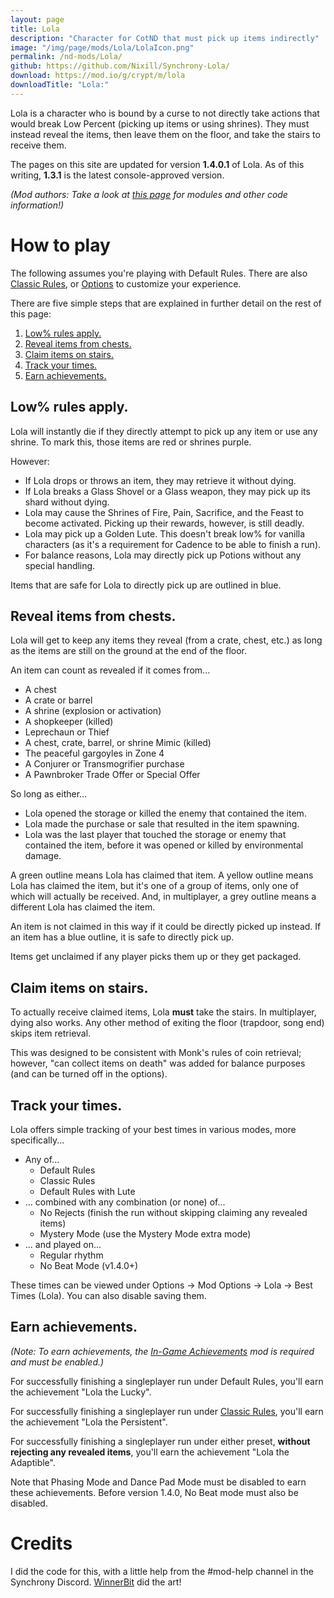 ```yaml
---
layout: page
title: Lola
description: "Character for CotND that must pick up items indirectly"
image: "/img/page/mods/Lola/LolaIcon.png"
permalink: /nd-mods/Lola/
github: https://github.com/Nixill/Synchrony-Lola/
download: https://mod.io/g/crypt/m/lola
downloadTitle: "Lola:"
---
```


Lola is a character who is bound by a curse to not directly take actions that would break Low Percent (picking up items or using shrines). They must instead reveal the items, then leave them on the floor, and take the stairs to receive them.

The pages on this site are updated for version **1.4.0.1** of Lola. As of this writing, **1.3.1** is the latest console-approved version.

*(Mod authors: Take a look at [this page](code/index.md) for modules and other code information!)*

# How to play
The following assumes you're playing with Default Rules. There are also [Classic Rules](options.md#classic-rules), or [Options](options.md) to customize your experience.

There are five simple steps that are explained in further detail on the rest of this page:

1. [Low% rules apply.](#low-rules-apply)
2. [Reveal items from chests.](#reveal-items-from-chests)
3. [Claim items on stairs.](#claim-items-on-stairs)
4. [Track your times.](#track-your-times)
5. [Earn achievements.](#earn-achievements)

## Low% rules apply.
Lola will instantly die if they directly attempt to pick up any item or use any shrine. To mark this, those items are red or shrines purple.

However:
- If Lola drops or throws an item, they may retrieve it without dying.
- If Lola breaks a Glass Shovel or a Glass weapon, they may pick up its shard without dying.
- Lola may cause the Shrines of Fire, Pain, Sacrifice, and the Feast to become activated. Picking up their rewards, however, is still deadly.
- Lola may pick up a Golden Lute. This doesn't break low% for vanilla characters (as it's a requirement for Cadence to be able to finish a run).
- For balance reasons, Lola may directly pick up Potions without any special handling.

Items that are safe for Lola to directly pick up are outlined in blue.

## Reveal items from chests.
Lola will get to keep any items they reveal (from a crate, chest, etc.) as long as the items are still on the ground at the end of the floor.

An item can count as revealed if it comes from...
- A chest
- A crate or barrel
- A shrine (explosion or activation)
- A shopkeeper (killed)
- Leprechaun or Thief
- A chest, crate, barrel, or shrine Mimic (killed)
- The peaceful gargoyles in Zone 4
- A Conjurer or Transmogrifier purchase
- A Pawnbroker Trade Offer or Special Offer

So long as either...
- Lola opened the storage or killed the enemy that contained the item.
- Lola made the purchase or sale that resulted in the item spawning.
- Lola was the last player that touched the storage or enemy that contained the item, before it was opened or killed by environmental damage.

A green outline means Lola has claimed that item. A yellow outline means Lola has claimed the item, but it's one of a group of items, only one of which will actually be received. And, in multiplayer, a grey outline means a different Lola has claimed the item.

An item is not claimed in this way if it could be directly picked up instead. If an item has a blue outline, it is safe to directly pick up.

Items get unclaimed if any player picks them up or they get packaged.

## Claim items on stairs.
To actually receive claimed items, Lola **must** take the stairs. In multiplayer, dying also works. Any other method of exiting the floor (trapdoor, song end) skips item retrieval.

This was designed to be consistent with Monk's rules of coin retrieval; however, "can collect items on death" was added for balance purposes (and can be turned off in the options).

## Track your times.
Lola offers simple tracking of your best times in various modes, more specifically...

- Any of...
  - Default Rules
  - Classic Rules
  - Default Rules with Lute
- ... combined with any combination (or none) of...
  - No Rejects (finish the run without skipping claiming any revealed items)
  - Mystery Mode (use the Mystery Mode extra mode)
- ... and played on...
  - Regular rhythm
  - No Beat Mode (v1.4.0+)

These times can be viewed under Options → Mod Options → Lola → Best Times (Lola). You can also disable saving them.

## Earn achievements.
*(Note: To earn achievements, the [In-Game Achievements](https://mod.io/g/crypt/m/ingameachievements) mod is required and must be enabled.)*

For successfully finishing a singleplayer run under Default Rules, you'll earn the achievement "Lola the Lucky".

For successfully finishing a singleplayer run under [Classic Rules](options.md#classic-rules), you'll earn the achievement "Lola the Persistent".

For successfully finishing a singleplayer run under either preset, **without rejecting any revealed items**, you'll earn the achievement "Lola the Adaptible".

Note that Phasing Mode and Dance Pad Mode must be disabled to earn these achievements. Before version 1.4.0, No Beat mode must also be disabled.

# Credits
I did the code for this, with a little help from the #mod-help channel in the Synchrony Discord. [WinnerBit](https://bsky.app/profile/twistbit.cc) did the art!